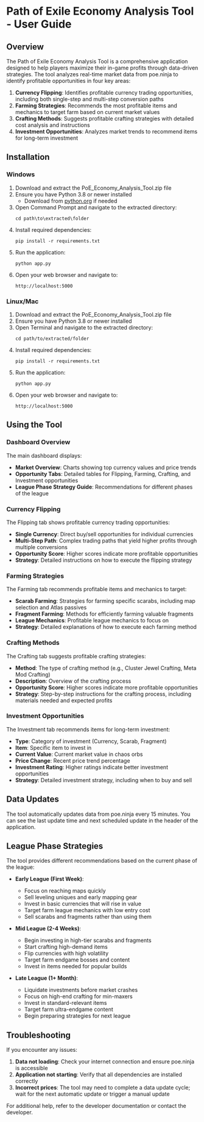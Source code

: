 # Path of Exile Economy Analysis Tool - User Guide

## Overview

The Path of Exile Economy Analysis Tool is a comprehensive application designed to help players maximize their in-game profits through data-driven strategies. The tool analyzes real-time market data from poe.ninja to identify profitable opportunities in four key areas:

1. **Currency Flipping**: Identifies profitable currency trading opportunities, including both single-step and multi-step conversion paths
2. **Farming Strategies**: Recommends the most profitable items and mechanics to target farm based on current market values
3. **Crafting Methods**: Suggests profitable crafting strategies with detailed cost analysis and instructions
4. **Investment Opportunities**: Analyzes market trends to recommend items for long-term investment

## Installation

### Windows

1. Download and extract the PoE_Economy_Analysis_Tool.zip file
2. Ensure you have Python 3.8 or newer installed
   - Download from [python.org](https://www.python.org/downloads/) if needed
3. Open Command Prompt and navigate to the extracted directory:
   ```
   cd path\to\extracted\folder
   ```
4. Install required dependencies:
   ```
   pip install -r requirements.txt
   ```
5. Run the application:
   ```
   python app.py
   ```
6. Open your web browser and navigate to:
   ```
   http://localhost:5000
   ```

### Linux/Mac

1. Download and extract the PoE_Economy_Analysis_Tool.zip file
2. Ensure you have Python 3.8 or newer installed
3. Open Terminal and navigate to the extracted directory:
   ```
   cd path/to/extracted/folder
   ```
4. Install required dependencies:
   ```
   pip install -r requirements.txt
   ```
5. Run the application:
   ```
   python app.py
   ```
6. Open your web browser and navigate to:
   ```
   http://localhost:5000
   ```

## Using the Tool

### Dashboard Overview

The main dashboard displays:

- **Market Overview**: Charts showing top currency values and price trends
- **Opportunity Tabs**: Detailed tables for Flipping, Farming, Crafting, and Investment opportunities
- **League Phase Strategy Guide**: Recommendations for different phases of the league

### Currency Flipping

The Flipping tab shows profitable currency trading opportunities:

- **Single Currency**: Direct buy/sell opportunities for individual currencies
- **Multi-Step Path**: Complex trading paths that yield higher profits through multiple conversions
- **Opportunity Score**: Higher scores indicate more profitable opportunities
- **Strategy**: Detailed instructions on how to execute the flipping strategy

### Farming Strategies

The Farming tab recommends profitable items and mechanics to target:

- **Scarab Farming**: Strategies for farming specific scarabs, including map selection and Atlas passives
- **Fragment Farming**: Methods for efficiently farming valuable fragments
- **League Mechanics**: Profitable league mechanics to focus on
- **Strategy**: Detailed explanations of how to execute each farming method

### Crafting Methods

The Crafting tab suggests profitable crafting strategies:

- **Method**: The type of crafting method (e.g., Cluster Jewel Crafting, Meta Mod Crafting)
- **Description**: Overview of the crafting process
- **Opportunity Score**: Higher scores indicate more profitable opportunities
- **Strategy**: Step-by-step instructions for the crafting process, including materials needed and expected profits

### Investment Opportunities

The Investment tab recommends items for long-term investment:

- **Type**: Category of investment (Currency, Scarab, Fragment)
- **Item**: Specific item to invest in
- **Current Value**: Current market value in chaos orbs
- **Price Change**: Recent price trend percentage
- **Investment Rating**: Higher ratings indicate better investment opportunities
- **Strategy**: Detailed investment strategy, including when to buy and sell

## Data Updates

The tool automatically updates data from poe.ninja every 15 minutes. You can see the last update time and next scheduled update in the header of the application.

## League Phase Strategies

The tool provides different recommendations based on the current phase of the league:

- **Early League (First Week)**:
  - Focus on reaching maps quickly
  - Sell leveling uniques and early mapping gear
  - Invest in basic currencies that will rise in value
  - Target farm league mechanics with low entry cost
  - Sell scarabs and fragments rather than using them

- **Mid League (2-4 Weeks)**:
  - Begin investing in high-tier scarabs and fragments
  - Start crafting high-demand items
  - Flip currencies with high volatility
  - Target farm endgame bosses and content
  - Invest in items needed for popular builds

- **Late League (1+ Month)**:
  - Liquidate investments before market crashes
  - Focus on high-end crafting for min-maxers
  - Invest in standard-relevant items
  - Target farm ultra-endgame content
  - Begin preparing strategies for next league

## Troubleshooting

If you encounter any issues:

1. **Data not loading**: Check your internet connection and ensure poe.ninja is accessible
2. **Application not starting**: Verify that all dependencies are installed correctly
3. **Incorrect prices**: The tool may need to complete a data update cycle; wait for the next automatic update or trigger a manual update

For additional help, refer to the developer documentation or contact the developer.
